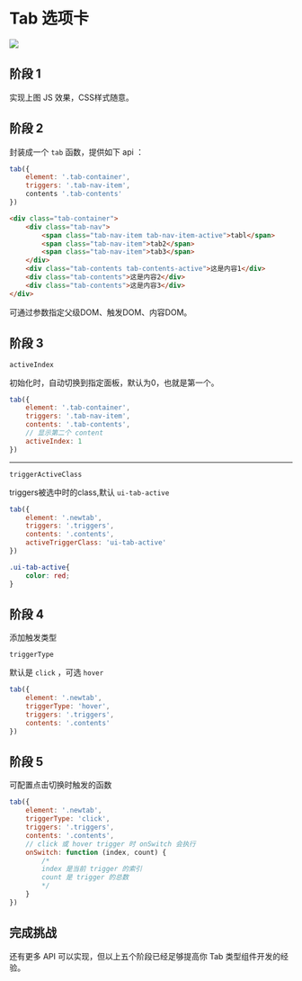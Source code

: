# Tab 选项卡

<img src="https://github.com/nimojs/learn-js/blob/gh-pages/package/tab/tab.png" >

## 阶段 1

实现上图 JS 效果，CSS样式随意。


## 阶段 2

封装成一个 `tab` 函数，提供如下 api ：

```js
tab({
    element: '.tab-container',
    triggers: '.tab-nav-item',
    contents '.tab-contents'
})
```

```html
<div class="tab-container">
    <div class="tab-nav">
        <span class="tab-nav-item tab-nav-item-active">tabl</span>
        <span class="tab-nav-item">tab2</span>
        <span class="tab-nav-item">tab3</span>
    </div>
    <div class="tab-contents tab-contents-active">这是内容1</div>
    <div class="tab-contents">这是内容2</div>
    <div class="tab-contents">这是内容3</div>
</div>
```

可通过参数指定父级DOM、触发DOM、内容DOM。

## 阶段 3

`activeIndex`

初始化时，自动切换到指定面板，默认为0，也就是第一个。

```js
tab({
    element: '.tab-container',
    triggers: '.tab-nav-item',
    contents: '.tab-contents',
    // 显示第二个 content
    activeIndex: 1
})
```
---

`triggerActiveClass`

triggers被选中时的class,默认 `ui-tab-active`

```js
tab({
    element: '.newtab',
    triggers: '.triggers',
    contents: '.contents',
    activeTriggerClass: 'ui-tab-active'
})
```


```css
.ui-tab-active{
    color: red;
}
```


## 阶段 4

添加触发类型

`triggerType`

默认是 `click` ，可选 `hover`

```js
tab({
    element: '.newtab',
    triggerType: 'hover',
    triggers: '.triggers',
    contents: '.contents'
})
```

## 阶段 5

可配置点击切换时触发的函数

```js
tab({
    element: '.newtab',
    triggerType: 'click',
    triggers: '.triggers',
    contents: '.contents',
    // click 或 hover trigger 时 onSwitch 会执行
    onSwitch: function (index, count) {
        /*
        index 是当前 trigger 的索引
        count 是 trigger 的总数
        */
    }
})
```

## 完成挑战

还有更多 API 可以实现，但以上五个阶段已经足够提高你 Tab 类型组件开发的经验。
